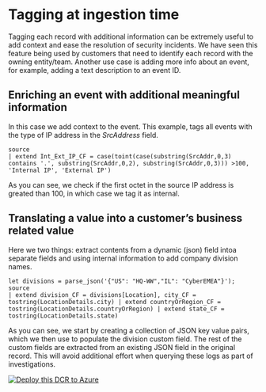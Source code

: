 # Tagging at ingestion time

Tagging each record with additional information can be extremely useful to add context and ease the resolution of security incidents. We have seen this feature being used by customers that need to identify each record with the owning entity/team. Another use case is adding more info about an event, for example, adding a text description to an event ID.

## Enriching an event with additional meaningful information

In this case we add context to the event. This example, tags all events with the type of IP address in the *SrcAddress* field.

```kusto
source 
| extend Int_Ext_IP_CF = case(toint(case(substring(SrcAddr,0,3) contains '.', substring(SrcAddr,0,2), substring(SrcAddr,0,3))) >100, 'Internal IP', 'External IP')
```

As you can see, we check if the first octet in the source IP address is greated than 100, in which case we tag it as internal.

## Translating a value into a customer’s business related value

Here we two things: extract contents from a dynamic (json) field intoa separate fields and using internal information to add company division names.

```kusto
let divisions = parse_json('{"US": "HQ-WW","IL": "CyberEMEA"}');
source
| extend division_CF = divisions[Location], city_CF = tostring(LocationDetails.city) | extend countryOrRegion_CF = tostring(LocationDetails.countryOrRegion) | extend state_CF = tostring(LocationDetails.state)
```

As you can see, we start by creating a collection of JSON key value pairs, which we then use to populate the division custom field. The rest of the custom fields are extracted from an existing JSON field in the original record. This will avoid additional effort when querying these logs as part of investigations.

[![Deploy this DCR to Azure](https://aka.ms/deploytoazurebutton)](https://portal.azure.com/#create/Microsoft.Template/uri/https%3A%2F%2Fraw.githubusercontent.com%2Fjaviersoriano%2Fsentinel-transformations-library%2Fmain%2FTagging%2FEnrichmentDCR.json)